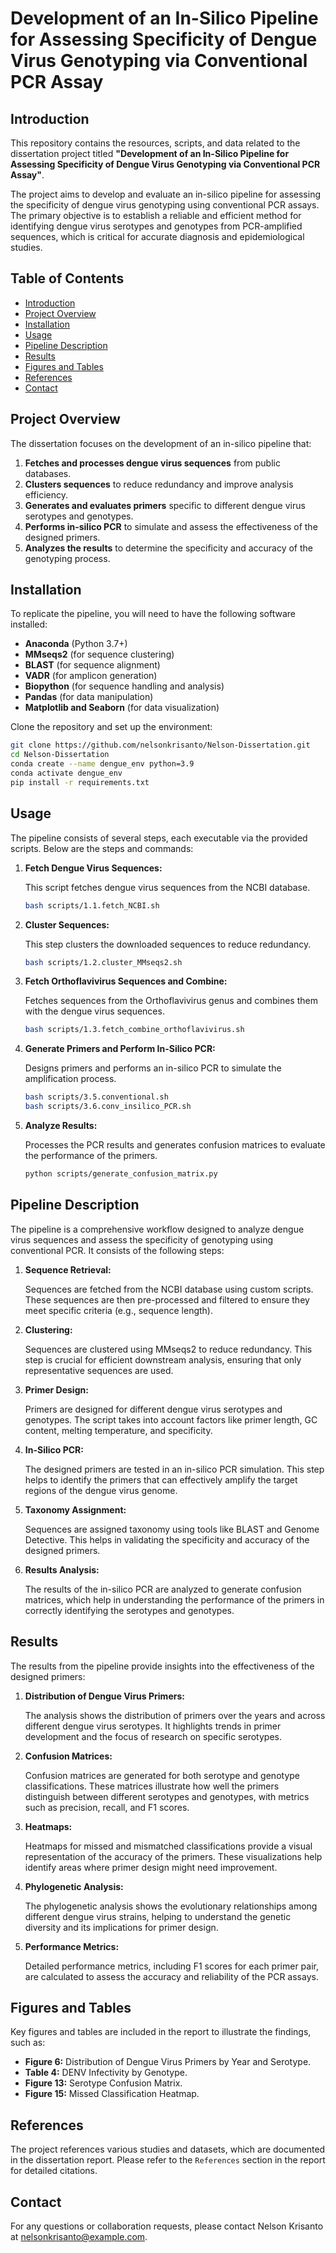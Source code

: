 
# Development of an In-Silico Pipeline for Assessing Specificity of Dengue Virus Genotyping via Conventional PCR Assay

## Introduction

This repository contains the resources, scripts, and data related to the dissertation project titled **"Development of an In-Silico Pipeline for Assessing Specificity of Dengue Virus Genotyping via Conventional PCR Assay"**.

The project aims to develop and evaluate an in-silico pipeline for assessing the specificity of dengue virus genotyping using conventional PCR assays. The primary objective is to establish a reliable and efficient method for identifying dengue virus serotypes and genotypes from PCR-amplified sequences, which is critical for accurate diagnosis and epidemiological studies.

## Table of Contents

- [Introduction](#introduction)
- [Project Overview](#project-overview)
- [Installation](#installation)
- [Usage](#usage)
- [Pipeline Description](#pipeline-description)
- [Results](#results)
- [Figures and Tables](#figures-and-tables)
- [References](#references)
- [Contact](#contact)

## Project Overview

The dissertation focuses on the development of an in-silico pipeline that:

1. **Fetches and processes dengue virus sequences** from public databases.
2. **Clusters sequences** to reduce redundancy and improve analysis efficiency.
3. **Generates and evaluates primers** specific to different dengue virus serotypes and genotypes.
4. **Performs in-silico PCR** to simulate and assess the effectiveness of the designed primers.
5. **Analyzes the results** to determine the specificity and accuracy of the genotyping process.

## Installation

To replicate the pipeline, you will need to have the following software installed:

- **Anaconda** (Python 3.7+)
- **MMseqs2** (for sequence clustering)
- **BLAST** (for sequence alignment)
- **VADR** (for amplicon generation)
- **Biopython** (for sequence handling and analysis)
- **Pandas** (for data manipulation)
- **Matplotlib and Seaborn** (for data visualization)

Clone the repository and set up the environment:

```bash
git clone https://github.com/nelsonkrisanto/Nelson-Dissertation.git
cd Nelson-Dissertation
conda create --name dengue_env python=3.9
conda activate dengue_env
pip install -r requirements.txt
```

## Usage

The pipeline consists of several steps, each executable via the provided scripts. Below are the steps and commands:

1. **Fetch Dengue Virus Sequences:**

   This script fetches dengue virus sequences from the NCBI database.

   ```sh
   bash scripts/1.1.fetch_NCBI.sh
   ```

2. **Cluster Sequences:**

   This step clusters the downloaded sequences to reduce redundancy.

   ```sh
   bash scripts/1.2.cluster_MMseqs2.sh
   ```

3. **Fetch Orthoflavivirus Sequences and Combine:**

   Fetches sequences from the Orthoflavivirus genus and combines them with the dengue virus sequences.

   ```sh
   bash scripts/1.3.fetch_combine_orthoflavivirus.sh
   ```

4. **Generate Primers and Perform In-Silico PCR:**

   Designs primers and performs an in-silico PCR to simulate the amplification process.

   ```sh
   bash scripts/3.5.conventional.sh
   bash scripts/3.6.conv_insilico_PCR.sh
   ```

5. **Analyze Results:**

   Processes the PCR results and generates confusion matrices to evaluate the performance of the primers.

   ```sh
   python scripts/generate_confusion_matrix.py
   ```

## Pipeline Description

The pipeline is a comprehensive workflow designed to analyze dengue virus sequences and assess the specificity of genotyping using conventional PCR. It consists of the following steps:

1. **Sequence Retrieval:**

   Sequences are fetched from the NCBI database using custom scripts. These sequences are then pre-processed and filtered to ensure they meet specific criteria (e.g., sequence length).

2. **Clustering:**

   Sequences are clustered using MMseqs2 to reduce redundancy. This step is crucial for efficient downstream analysis, ensuring that only representative sequences are used.

3. **Primer Design:**

   Primers are designed for different dengue virus serotypes and genotypes. The script takes into account factors like primer length, GC content, melting temperature, and specificity.

4. **In-Silico PCR:**

   The designed primers are tested in an in-silico PCR simulation. This step helps to identify the primers that can effectively amplify the target regions of the dengue virus genome.

5. **Taxonomy Assignment:**

   Sequences are assigned taxonomy using tools like BLAST and Genome Detective. This helps in validating the specificity and accuracy of the designed primers.

6. **Results Analysis:**

   The results of the in-silico PCR are analyzed to generate confusion matrices, which help in understanding the performance of the primers in correctly identifying the serotypes and genotypes.

## Results

The results from the pipeline provide insights into the effectiveness of the designed primers:

1. **Distribution of Dengue Virus Primers:**

   The analysis shows the distribution of primers over the years and across different dengue virus serotypes. It highlights trends in primer development and the focus of research on specific serotypes.

2. **Confusion Matrices:**

   Confusion matrices are generated for both serotype and genotype classifications. These matrices illustrate how well the primers distinguish between different serotypes and genotypes, with metrics such as precision, recall, and F1 scores.

3. **Heatmaps:**

   Heatmaps for missed and mismatched classifications provide a visual representation of the accuracy of the primers. These visualizations help identify areas where primer design might need improvement.

4. **Phylogenetic Analysis:**

   The phylogenetic analysis shows the evolutionary relationships among different dengue virus strains, helping to understand the genetic diversity and its implications for primer design.

5. **Performance Metrics:**

   Detailed performance metrics, including F1 scores for each primer pair, are calculated to assess the accuracy and reliability of the PCR assays.

## Figures and Tables

Key figures and tables are included in the report to illustrate the findings, such as:

- **Figure 6:** Distribution of Dengue Virus Primers by Year and Serotype.
- **Table 4:** DENV Infectivity by Genotype.
- **Figure 13:** Serotype Confusion Matrix.
- **Figure 15:** Missed Classification Heatmap.

## References

The project references various studies and datasets, which are documented in the dissertation report. Please refer to the `References` section in the report for detailed citations.

## Contact

For any questions or collaboration requests, please contact Nelson Krisanto at [nelsonkrisanto@example.com](mailto:nelsonkrisanto@example.com).

